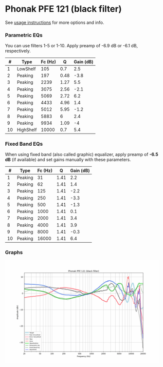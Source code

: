 # Phonak PFE 121 (black filter)
See [usage instructions](https://github.com/jaakkopasanen/AutoEq#usage) for more options and info.

### Parametric EQs
You can use filters 1-5 or 1-10. Apply preamp of -6.9 dB or -6.1 dB, respectively.

|   # | Type      |   Fc (Hz) |    Q |   Gain (dB) |
|-----|-----------|-----------|------|-------------|
|   1 | LowShelf  |       105 | 0.7  |         2.5 |
|   2 | Peaking   |       197 | 0.48 |        -3.8 |
|   3 | Peaking   |      2239 | 1.27 |         5.5 |
|   4 | Peaking   |      3075 | 2.56 |        -2.1 |
|   5 | Peaking   |      5069 | 2.72 |         6.2 |
|   6 | Peaking   |      4433 | 4.96 |         1.4 |
|   7 | Peaking   |      5012 | 5.95 |        -1.2 |
|   8 | Peaking   |      5883 | 6    |         2.4 |
|   9 | Peaking   |      9934 | 1.09 |        -4   |
|  10 | HighShelf |     10000 | 0.7  |         5.4 |

### Fixed Band EQs
When using fixed band (also called graphic) equalizer, apply preamp of **-6.5 dB** (if available) and set gains manually with these parameters.

|   # | Type    |   Fc (Hz) |    Q |   Gain (dB) |
|-----|---------|-----------|------|-------------|
|   1 | Peaking |        31 | 1.41 |         2.2 |
|   2 | Peaking |        62 | 1.41 |         1.4 |
|   3 | Peaking |       125 | 1.41 |        -2.2 |
|   4 | Peaking |       250 | 1.41 |        -3.3 |
|   5 | Peaking |       500 | 1.41 |        -1.3 |
|   6 | Peaking |      1000 | 1.41 |         0.1 |
|   7 | Peaking |      2000 | 1.41 |         3.4 |
|   8 | Peaking |      4000 | 1.41 |         3.9 |
|   9 | Peaking |      8000 | 1.41 |        -0.3 |
|  10 | Peaking |     16000 | 1.41 |         6.4 |

### Graphs
![](./Phonak%20PFE%20121%20(black%20filter).png)
